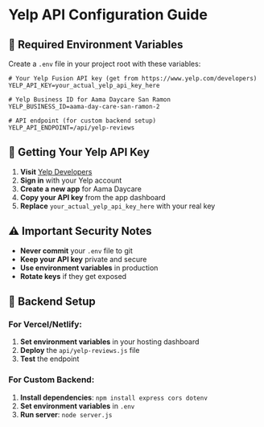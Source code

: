# Yelp API Configuration Guide

## 🔑 Required Environment Variables

Create a `.env` file in your project root with these variables:

```env
# Your Yelp Fusion API key (get from https://www.yelp.com/developers)
YELP_API_KEY=your_actual_yelp_api_key_here

# Yelp Business ID for Aama Daycare San Ramon
YELP_BUSINESS_ID=aama-day-care-san-ramon-2

# API endpoint (for custom backend setup)
YELP_API_ENDPOINT=/api/yelp-reviews
```

## 🚀 Getting Your Yelp API Key

1. **Visit** [Yelp Developers](https://www.yelp.com/developers)
2. **Sign in** with your Yelp account
3. **Create a new app** for Aama Daycare
4. **Copy your API key** from the app dashboard
5. **Replace** `your_actual_yelp_api_key_here` with your real key

## ⚠️ Important Security Notes

- **Never commit** your `.env` file to git
- **Keep your API key** private and secure
- **Use environment variables** in production
- **Rotate keys** if they get exposed

## 🔧 Backend Setup

### For Vercel/Netlify:
1. **Set environment variables** in your hosting dashboard
2. **Deploy** the `api/yelp-reviews.js` file
3. **Test** the endpoint

### For Custom Backend:
1. **Install dependencies**: `npm install express cors dotenv`
2. **Set environment variables** in `.env`
3. **Run server**: `node server.js`

